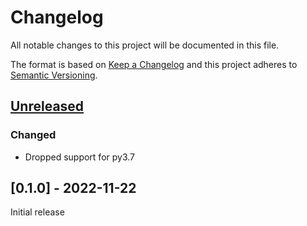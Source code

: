 # Changelog

All notable changes to this project will be documented in this file.

The format is based on [Keep a Changelog](http://keepachangelog.com/en/1.0.0/) and this project adheres to [Semantic Versioning](http://semver.org/spec/v2.0.0.html).

## [Unreleased]

### Changed
- Dropped support for py3.7


## [0.1.0] - 2022-11-22

Initial release

[unreleased]: https://github.com/python-ffmpegio/python-namedpipe/compare/v0.1.0...HEAD
